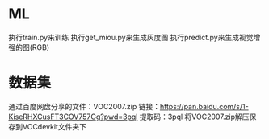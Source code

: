 # ML
执行train.py来训练
执行get_miou.py来生成灰度图
执行predict.py来生成视觉增强的图(RGB)
# 数据集
通过百度网盘分享的文件：VOC2007.zip
链接：https://pan.baidu.com/s/1-KiseRHXCusFT3COV757Gg?pwd=3pql 
提取码：3pql
将VOC2007.zip解压保存到VOCdevkit文件夹下
